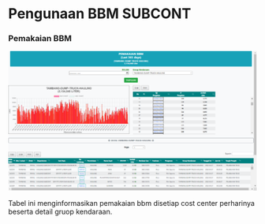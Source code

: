 # Pengunaan BBM SUBCONT

### Pemakaian BBM

![](../../.gitbook/assets/pengguna-bbmsubcont.png)

Tabel ini menginformasikan pemakaian bbm disetiap cost center perharinya beserta detail gruop kendaraan.
